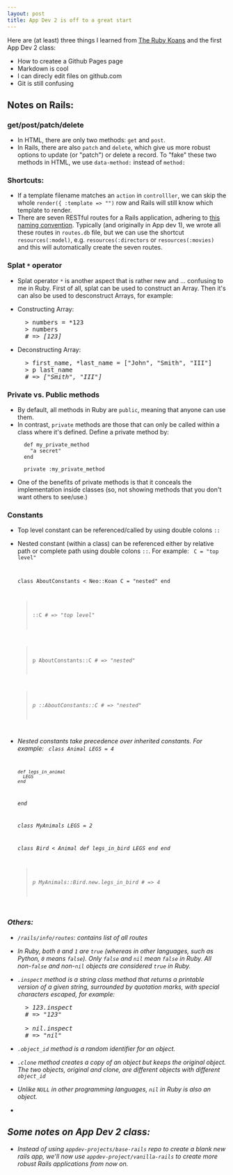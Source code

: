 ```yaml
---
layout: post
title: App Dev 2 is off to a great start
---
```


Here are (at least) three things I learned from [The Ruby Koans](http://rubykoans.com/) and the first App Dev 2 class:
- How to createe a Github Pages page
- Markdown is cool
- I can direcly edit files on github.com
- Git is still confusing


## Notes on Rails:


### get/post/patch/delete

- In HTML, there are only two methods: `get` and `post`. 
- In Rails, there are also `patch` and `delete`, which give us more robust options to update (or "patch") or delete a record. To "fake" these two methods in HTML, we use `data-method:` instead of `method:`


### Shortcuts:
- If a template filename matches an `action` in `controlller`, we can skip the whole `render({ :template => "")` row and Rails will still know which template to render.
- There are seven RESTful routes for a Rails application, adhering to [this naming convention](https://restfulapi.net/resource-naming/). Typically (and originally in App dev 1), we wrote all these routes in `routes.db` file, but we can use the shortcut `resources(:model)`, e.g. `resources(:directors` or `resources(:movies)` and this will automatically create the seven routes.

### Splat `*` operator
- Splat operator `*` is another aspect that is rather new and ... confusing to me in Ruby. First of all, splat can be used to construct an Array. Then it's can also be used to desconstruct Arrays, for example:
- Constructing Array:
  <pre>
    > numbers = *123
    > numbers
    <i># => [123]</i>
  </pre>
    
- Deconstructing Array:
  <pre>
    > first_name, *last_name = ["John", "Smith", "III"]
    > p last_name
    <i># => ["Smith", "III"]</i>
  </pre>

### Private vs. Public methods
- By default, all methods in Ruby are `public`, meaning that anyone can use them. 
- In contrast, `private` methods are those that can only be called within a class where it's defined. Define a private method by:
  ```
    def my_private_method
      "a secret"
    end
  
    private :my_private_method
  ```
- One of the benefits of private methods is that it conceals the implementation inside classes (so, not showing methods that you don't want others to see/use.)

### Constants
- Top level constant can be referenced/called by using double colons `::`
- Nested constant (within a class) can be referenced either by relative path or complete path using double colons `::`. For example:
  <code>
    C = "top level"

    class AboutConstants < Neo::Koan
      C = "nested"
    end

    > ::C
    <i># => "top level"</i>
    
    > p AboutConstants::C
    <i># => "nested"
    
    > p ::AboutConstants::C
    <i># => "nested"
  </code>
  
- Nested constants take precedence over inherited constants. For example:
  <code>
    class Animal
      LEGS = 4
      
      def legs_in_animal
        LEGS
      end
    end
    
    class MyAnimals
      LEGS = 2

    class Bird < Animal
      def legs_in_bird
        LEGS
      end
    end
    
  > p MyAnimals::Bird.new.legs_in_bird
  <i># => 4</i>
  </code>

### Others:
- `/rails/info/routes`: contains list of all routes
- In Ruby, both `0` and `1` are `true` (whereas in other languages, such as Python, `0` means `false`). Only `false` and `nil` mean `false` in Ruby. All non-`false` and non-`nil` objects are considered `true` in Ruby. 
- `.inspect` method is a string class method that returns a printable version of a given string, surrounded by quotation marks, with special characters escaped, for example:
  <pre>
    > 123.inspect
    # => <i>"123"</i>

    > nil.inspect
    # => <i>"nil"</i>
  </pre>
  
- `.object_id` method is a random identifier for an object.
- `.clone` method creates a copy of an object but keeps the original object. The two objects, original and clone, are different objects with different `object_id`
- Unlike `NULL` in other programming languages, `nil` in Ruby is also an object.
- 

## Some notes on App Dev 2 class:
- Instead of using `appdev-projects/base-rails` repo to create a blank new rails app, we'll now use `appdev-project/vanilla-rails` to create more robust Rails applications from now on.

